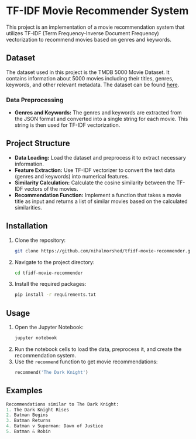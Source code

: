 # TF-IDF Movie Recommender System
This project is an implementation of a movie recommendation system that utilizes TF-IDF (Term Frequency-Inverse Document Frequency) vectorization to recommend movies based on genres and keywords.

## Dataset

The dataset used in this project is the TMDB 5000 Movie Dataset. It contains information about 5000 movies including their titles, genres, keywords, and other relevant metadata. The dataset can be found [here](https://www.kaggle.com/tmdb/tmdb-movie-metadata).

### Data Preprocessing

- **Genres and Keywords:** The genres and keywords are extracted from the JSON format and converted into a single string for each movie. This string is then used for TF-IDF vectorization.

## Project Structure

- **Data Loading:** Load the dataset and preprocess it to extract necessary information.
- **Feature Extraction:** Use TF-IDF vectorizer to convert the text data (genres and keywords) into numerical features.
- **Similarity Calculation:** Calculate the cosine similarity between the TF-IDF vectors of the movies.
- **Recommendation Function:** Implement a function that takes a movie title as input and returns a list of similar movies based on the calculated similarities.

## Installation

1. Clone the repository:
    ```bash
    git clone https://github.com/nihalmorshed/tfidf-movie-recommender.git
    ```
2. Navigate to the project directory:
    ```bash
    cd tfidf-movie-recommender
    ```
3. Install the required packages:
    ```bash
    pip install -r requirements.txt
    ```

## Usage

1. Open the Jupyter Notebook:
    ```bash
    jupyter notebook
    ```
2. Run the notebook cells to load the data, preprocess it, and create the recommendation system.
3. Use the `recommend` function to get movie recommendations:
    ```python
    recommend('The Dark Knight')
    ```

## Examples

```python
Recommendations similar to The Dark Knight:
1. The Dark Knight Rises
2. Batman Begins
3. Batman Returns
4. Batman v Superman: Dawn of Justice
5. Batman & Robin
